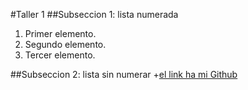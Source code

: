#Taller 1
##Subseccion 1: lista numerada
1. Primer elemento.
2. Segundo elemento.
3. Tercer elemento.


##Subseccion 2: lista sin numerar
+[el link ha mi Github](https://github.com/ArturoVelasquez)

